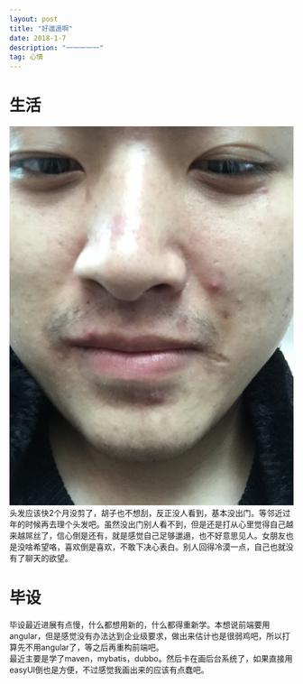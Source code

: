 ```yaml
---
layout: post
title: "好邋遢啊"
date: 2018-1-7 
description: "一一一一一"
tag: 心情
---   
```

# 生活
![](/images/posts/suibi/photo1.jpg)
头发应该快2个月没剪了，胡子也不想刮，反正没人看到，基本没出门。等邻近过年的时候再去理个头发吧。虽然没出门别人看不到，但是还是打从心里觉得自己越来越屌丝了，信心倒是还有，就是感觉自己足够邋遢，也不好意思见人。女朋友也是没啥希望咯，喜欢倒是喜欢，不敢下决心表白。别人回得冷漠一点，自己也就没有了聊天的欲望。
# 毕设
毕设最近进展有点慢，什么都想用新的，什么都得重新学。本想说前端要用angular，但是感觉没有办法达到企业级要求，做出来估计也是很弱鸡吧，所以打算先不用angular了，等之后再重构前端吧。
<br/>
最近主要是学了maven，mybatis，dubbo。然后卡在画后台系统了，如果直接用easyUI倒也是方便，不过感觉我画出来的应该有点蠢吧。